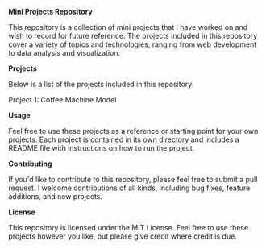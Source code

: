 **Mini Projects Repository**


This repository is a collection of mini projects that I have worked on and wish to record for future reference. The projects included in this repository cover a variety of topics and technologies, ranging from web development to data analysis and visualization.

**Projects**


Below is a list of the projects included in this repository:

Project 1: Coffee Machine Model


**Usage**


Feel free to use these projects as a reference or starting point for your own projects. Each project is contained in its own directory and includes a README file with instructions on how to run the project.

**Contributing**


If you'd like to contribute to this repository, please feel free to submit a pull request. I welcome contributions of all kinds, including bug fixes, feature additions, and new projects.

**License**


This repository is licensed under the MIT License. Feel free to use these projects however you like, but please give credit where credit is due.
